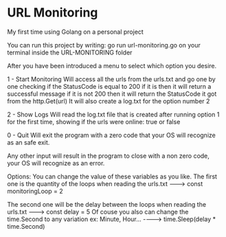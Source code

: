 # URL Monitoring
My first time using Golang on a personal project

You can run this project by writing: go run url-monitoring.go on your terminal inside the URL-MONITORING folder

After you have been introduced a menu to select which option you desire.

1 - Start Monitoring 
Will access all the urls from the urls.txt and go one by one checking
if the StatusCode is equal to 200 if it is then it will return a successful message
if it is not 200 then it will return the StatusCode it got from the http.Get(url)
It will also create a log.txt for the option number 2

2 - Show Logs 
Will read the log.txt file that is created after running option 1 for the first time, showing if the urls were online: true or false

0 - Quit
Will exit the program with a zero code that your OS will recognize as an safe exit.

Any other input will result in the program to close with a non zero code, your OS will recognize as an error.

Options: 
You can change the value of these variables as you like.
The first one is the quantity of the loops when reading the urls.txt ---> const monitoringLoop = 2

The second one will be the delay between the loops when reading the urls.txt ---> const delay = 5
Of couse you also can change the time.Second to any variation ex: Minute, Hour... ---->
time.Sleep(delay * time.Second)

